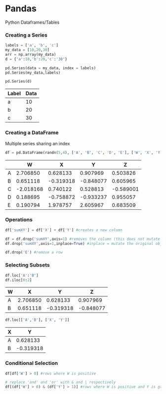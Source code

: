 # Pandas
Python Dataframes/Tables

### Creating a Series
```python
labels = ['a', 'b', 'c']
my_data = [10,20,30]
arr = np.array(my_data)
d = {'a':10,'b':20,'c':'30'}

pd.Series(data = my_data, index = labels)
pd.Series(my_data,labels)

pd.Series(d)
```
| Label | Data |
| ----- | ---- |
|a      | 10   |
|b      | 20   |
|c      | 30   |

### Creating a DataFrame
Multiple series sharing an index
```python
df = pd.DataFrame(randn(5,4), ['A', 'B', 'C', 'D', 'E'], ['W', 'X', 'Y', 'Z'])
```

|   | W	        |X	        |   Y	      |        Z|
|---|-----------|-----------|-----------|---------|
|A	|2.706850	  |0.628133	  |0.907969   |	0.503826|
|B	|0.651118	  |-0.319318	|-0.848077  |	0.605965|
|C	|-2.018168	|0.740122	  |0.528813   |-0.589001|
|D	|0.188695	  |-0.758872  |-0.933237  |0.955057 |
|E	|0.190794   |1.978757	  |2.605967	  |0.683509 |

### Operations
```python
df['sumXY'] = df['X'] + df['Y'] #creates a new column

df = df.drop('sumXY',axis=1) #removes the column (this does not mutate the original object)
df.drop('sumXY',axis=1,inplace=True) #inplace = mutate the original object

df.drop('E') #remove a row
```

### Selecting Subsets
```python
df.loc['A':'B']
df.iloc[0:2]
```
|	W	|X	|Y	|Z |
|---|---|---|--|
|A	|2.706850	|0.628133	|0.907969	|0.503826|
|B	|0.651118	|-0.319318	|-0.848077	|0.605965|

```python
df.loc[['A','B'], ['X', 'Y']]
```
|X	|Y|
|---|-|
|A	|0.628133	|0.907969|
|B	|-0.319318	|-0.848077|

### Conditional Selection
```python
df[df['W'] > 0] #rows where W is positive

# replace 'and' and 'or' with & and | respectively
df[(df['W'] > 0) & (df['Y'] > 1)] #rows where W is positive and Y is greater than 1
```
